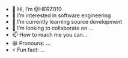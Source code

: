 - 👋 Hi, I’m @HERZ010
- 👀 I’m interested in software engineering 
- 🌱 I’m currently learning source development
- 💞️ I’m looking to collaborate on ...
- 📫 How to reach me you can...
- 😄 Pronouns: ...
- ⚡ Fun fact: ...

<!---
HERZ010/HERZ010 is a ✨ special ✨ repository because its `README.md` (this file) appears on your GitHub profile.
You can click the Preview link to take a look at your changes.
--->
